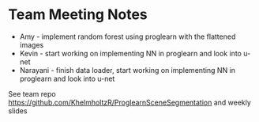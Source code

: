 # Team Meeting Notes
- Amy - implement random forest using proglearn with the flattened images
- Kevin - start working on implementing NN in proglearn and look into u-net
- Narayani - finish data loader, start working on implementing NN in proglearn and look into u-net


See team repo https://github.com/KhelmholtzR/ProglearnSceneSegmentation and weekly slides
